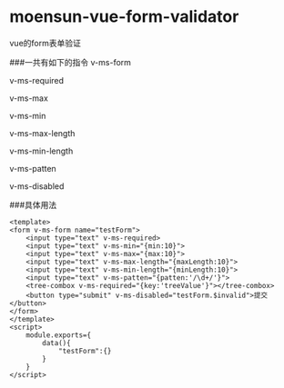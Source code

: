 # moensun-vue-form-validator
vue的form表单验证

###一共有如下的指令
v-ms-form

v-ms-required

v-ms-max

v-ms-min

v-ms-max-length

v-ms-min-length

v-ms-patten

v-ms-disabled

###具体用法
````
<template>
<form v-ms-form name="testForm">
    <input type="text" v-ms-required>
    <input type="text" v-ms-min="{min:10}">
    <input type="text" v-ms-max="{max:10}">
    <input type="text" v-ms-max-length="{maxLength:10}">
    <input type="text" v-ms-min-length="{minLength:10}">
    <input type="text" v-ms-patten="{patten:'/\d+/'}">
    <tree-combox v-ms-required="{key:'treeValue'}"></tree-combox>
    <button type="submit" v-ms-disabled="testForm.$invalid">提交</button>
</form>
</template>
<script>
    module.exports={
        data(){
            "testForm":{}
        }
    }
</script>
````
